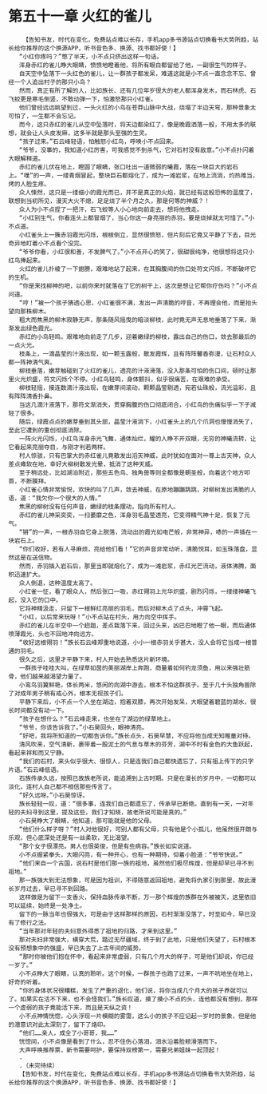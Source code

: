 # 第五十一章 火红的雀儿
        【告知书友，时代在变化，免费站点难以长存，手机app多书源站点切换看书大势所趋，站长给你推荐的这个换源APP，听书音色多、换源、找书都好使！】
       “小红你疼吗？”憋了半天，小不点只挤出这样一句话。
       浑身赤红的雀儿睁大眼睛，愤愤地瞪着他，将所有眼白都留给了他，一副很生气的样子。
       自天空中坠落下一头红色的雀儿，让一群孩子都发呆，难道这就是小不点一直念念不忘、曾经一个人追出村子的那只小鸟？
       然而，真正有所了解的人，比如族长、还有几位年岁很大的老人都浑身发木，而石林虎、石飞蛟更是寒毛倒竖，不敢动弹一下，怕激怒那只小红雀。
       他们曾经远远眺望到过，一头火红的小鸟在苍莽山脉中大战，烧塌了半边天穹，那种景象太可怕了，一生都不会忘记。
       而今，这只赤红的雀儿从空中坠落时，将天边都染红了，像是晚霞洒落一般，不用太多的联想，就会让人头皮发麻，这多半就是那头至强的生灵。
       “孩子过来。”石云峰轻语，怕触怒小红鸟，呼唤小不点回来。
       “爷爷，没事的，我知道小红厉害，可我感觉不到杀气，它对石村没有敌意。”小不点扑闪着大眼解释道。
       赤红的雀儿伏在地上，瞪圆了眼睛，张口吐出一道微弱的曦霞，落在一块巨大的岩石上。“噗”的一声，一缕青烟冒起，整块巨石都熔化了，成为一滩岩浆，在地上流淌，灼热难当，烤的人脸生疼。
       众人悚然，这只是一缕细小的霞光而已，并不是真正的火焰，就已经有这般恐怖的温度了，联想到当初所见，漫天大火不熄，足足烧了半个月之久，那是何等的神威？！
       众人为小不点捏了一把汗，石飞蛟等人小心地向前走去，想将他拽走。
       “小红别生气，你看连头上都冒烟了，当心你这一身亮丽的赤羽，要是烧掉就太可惜了。”小不点道。
       小红雀头上一簇赤羽霞光闪烁，根根倒立，显然很愤怒，但片刻后它竟又平静了下去，目光奇异地盯着小不点看个没完。
       “爷爷你看，小红很和善，不发脾气了。”小不点开心的笑了，很甜很纯净，他很想将这只小红鸟捧起来。
       火红的雀儿扑棱了一下翅膀，艰难地站了起来，在其胸腹间的伤口处符文闪烁，不断破坏它的生机。
       “你是来找柳神的吧，以前你来时就落在了它的树干上，这次是想让它帮你疗伤吗？”小不点问道。
       “哼！”被一个孩子猜透心思，小红雀很不满，发出一声清脆的哼音，不再理会他，而是抬头望向那株柳木。
       粗大而焦黑的柳木寂静无声，那条随风摇曳的暗淡柳枝，此时竟无声无息地垂落了下来，渐渐发出绿色霞光。
       赤红的小鸟轻鸣，艰难地向前走了几步，迎着嫩绿的柳枝，露出自己的伤口，敛去那最后的一点火光。
       枝条上，一滴晶莹的汁液出现，如一颗玉露般，散发霞辉，且有阵阵馨香弥漫，让石村众人都一阵神清气爽。
       柳枝垂落，嫩芽触碰到了火红的雀儿，透亮的汁液滑落，没入那条可怕的伤口间，顿时让那里火光炽盛，符文闪烁个不停。小红鸟轻鸣，身体颤抖，似乎很痛苦，在艰难的承受。
       柳枝轻摇，接连数滴汁液出现，在嫩芽间滚动，颗颗晶莹剔透，宛若仙珠般，流光溢彩，且有阵阵清香扑鼻。
       当这几滴汁液落下，那符文渐消失，贯穿胸腹的伤口彻底闭合，小红鸟的伤痛似乎一下子减轻了很多。
       随后，绿霞点点的嫩芽垂到其头部，晶莹汁液淌下，小红雀头上的几个爪洞也慢慢消失了，至此它遭到的重创彻底消除。
       一阵火光闪烁，小红鸟浑身赤光飞舞，通体灿烂，耀的人睁不开双眼，无穷的神曦流转，让它看起来亮丽夺目，与刚才判若两样。
       村人惊骇，只有巴掌大的赤红雀儿竟散发出滔天神威，此时犹如在面对一尊上古天神，众人差点瘫软在地，幸好大柳树散发光晕，抵消了这种天威。
       至于稍远处，比如湖泊附近，那些五色鸟、独角兽等则全都像是朝圣般，向着这个地方叩首，不断膜拜。
       小红雀心情非常愉悦，欢快的叫了几声，敛去神威，在原地蹦蹦跳跳，对柳树发出清脆的人语，道：“我欠你一个很大的人情。”
       焦黑的柳树没有任何声音，嫩绿的枝条摆动，指向所有村人。
       赤红的雀儿神采奕奕，一扫萎靡之色，浑身羽毛晶莹透亮，它变得精气神十足，恢复了元气。
       “锵”的一声，一根赤羽自它身上脱落，流动出的霞光如电芒般，非常神异，哧的一声插在一块岩石上。
       “你们收好，若有人寻麻烦，亮给他们看！”它的声音非常动听，清脆悦耳，如玉珠落盘，显然这是在送信物。
       然而，赤羽插入岩石后，那里当即就熔化了，成为一滩岩浆，赤红光芒流动，液体沸腾，面积迅速扩大。
       众人倒退，这种温度太高了。
       小红雀一怔，看了眼众人，然后张口一吸，赤红翎羽上光华炽盛，剧烈闪烁，一缕缕神曦飞起，没入它的口中。
       它将神精汲走，只留下一根鲜红亮丽的羽毛，而后对柳木点了点头，冲霄飞起。
       “小红，以后常来玩呀！”小不点站在村头，用力向空中挥手。
       赤红的雀儿在半空中一个趔趄，差点栽落下来，回过头来，凶巴巴地瞪了他一眼，而后通体喷薄霞光，头也不回地冲向远方。
       “收好这根翎羽！”族长石云峰郑重地说道，小小一根赤羽关乎甚大，没人会将它当成一根普通的羽毛。
       很久之后，这里才平静下来，村人开始去熟悉这片新环境。
       一群孩子哇哇大叫，在绿草如茵的美丽湖岸上奔跑，商量着如何钓龙须鱼，用以来强壮筋骨，他们越来越渴望力量了。
       小鸾鸟羽翼鲜艳，体长两米，悠闲的向湖中游去，根本不怕这群孩子。至于几十头独角兽除了对成年男子稍有戒心外，根本无视孩子们。
       平静下来后，小不点一个人坐在湖边，抱着双膝，再次开始发呆，大眼望着碧蓝的湖水，很长时间都没有动一下。
       “孩子在想什么？”石云峰走来，也坐在了湖边的绿草地上。
       “爷爷，你该告诉我了。”小石昊回头，眼神清亮。
       “好吧，我将所知道的一切都告诉你。”族长点头，石昊早慧，不应将他当成无知稚童对待。
       清风吹来，空气清新，裹带着一股泥土的气息与草木的芬芳，湖中不时有金色的大鱼跃起，看起来祥和而又宁静。
       “我们的石村，来头似乎很大、很惊人，只是连我们自己都快遗忘了，只有祖上传下的只字片语。”石云峰低语。
       石族传承久远，按照已故族老所说，能追溯到上古时期。只是在漫长的岁月中，一切都可以淡化，连村人自己都不相信那些传言了。
       “好久远呀。”小石昊惊讶。
       族长轻轻一叹，道：“很多事，连我们自己都遗忘了，传承早已断绝。直到有一天，一对年轻的夫妇寻到这里，提及这些，我们才知晓，故老所说可能是真的。”
       小石昊睁大了眼睛，他知道，那可能就是他的父母。
       “他们什么样子呀？”村人对他很好，可别人都有父母，只有他是个小孤儿，他虽然很开朗与乐观，但心底深处还是有一丝柔软，无比渴望。
       “那个女子很漂亮。男人也很英俊，但是有些病容。”族长如实说道。
       小不点握紧拳头，大眼闪亮，有一种开心，也有一种期待，仰着小脸道：“爷爷快说。”
       “他们来自一个古国，说石村是他们那一族的祖地，虽然他们极尽辉煌，但是却早已寻不到祖地。”
       那一族强大到无法想象，可是因为祖训，不得随意返回祖地，避免将仇家引到那里，故此漫长岁月过去，早已寻不到回路。
       这样做是为留下一支香火，保持血脉传承不断，万一那个辉煌的族群在外被被灭，这里依旧可以延续，始终是一处净土。
       留下的一脉当年也很强大，可是由于这样那样的原因，石村渐渐没落了，时至如今，早已没有了修行之法。
       “当年那对年轻的夫妇意外得悉了祖地的归路，才来到这里。”
       那对夫妇非常强大，横穿大荒，踏过无尽疆域，终于到了此地，只是他们失望了，石村根本没有预想象中的强盛，早已失去了上古年间的威势。
       “那时你被他们抱在怀中，看起来非常虚弱，只有几个月大的样子，可是他们却说，你已经一岁了。”
       小不点睁大了眼睛，认真的聆听。这个时候，一群孩子也跑了过来，一声不吭地坐在地上，好奇的听着。
       “你的身体状况很糟糕，发生了严重的退化，他们说，将你当成几个月大的孩子养就可以了。如果实在活不下来，也不会怪我们。”族长叹道，摸了摸小不点的头，连他都没有想到，那样一个虚弱的孩子竟能活下来，而且是天纵之资！
       小不点神情恍惚，心头浮现一片模糊的雾霭，这么小的孩子不应记起一岁时的景象，但是他的潜意识对此太深刻了，留下了烙印。
       “他们……亲人，成全了小哥哥，我……”
       恍惚间，小不点像是看到了什么，忍不住伤心落泪，泪水沿着脸颊滑落而下。
       大声呼唤推荐票，新书需要呵护，要保持双榜第一，需要兄弟姐妹一起顶起！
       .
       .（未完待续）
       【告知书友，时代在变化，免费站点难以长存，手机app多书源站点切换看书大势所趋，站长给你推荐的这个换源APP，听书音色多、换源、找书都好使！】